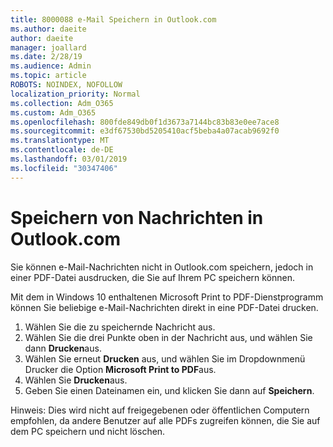 ```yaml
---
title: 8000088 e-Mail Speichern in Outlook.com
ms.author: daeite
author: daeite
manager: joallard
ms.date: 2/28/19
ms.audience: Admin
ms.topic: article
ROBOTS: NOINDEX, NOFOLLOW
localization_priority: Normal
ms.collection: Adm_O365
ms.custom: Adm_O365
ms.openlocfilehash: 800fde849db0f1d3673a7144bc83b83e0ee7ace8
ms.sourcegitcommit: e3df67530bd5205410acf5beba4a07acab9692f0
ms.translationtype: MT
ms.contentlocale: de-DE
ms.lasthandoff: 03/01/2019
ms.locfileid: "30347406"
---
```

# <a name="saving-messages-in-outlookcom"></a>Speichern von Nachrichten in Outlook.com

Sie können e-Mail-Nachrichten nicht in Outlook.com speichern, jedoch in einer PDF-Datei ausdrucken, die Sie auf Ihrem PC speichern können.

Mit dem in Windows 10 enthaltenen Microsoft Print to PDF-Dienstprogramm können Sie beliebige e-Mail-Nachrichten direkt in eine PDF-Datei drucken.

1. Wählen Sie die zu speichernde Nachricht aus.
2. Wählen Sie die drei Punkte oben in der Nachricht aus, und wählen Sie dann **Drucken**aus.
3. Wählen Sie erneut **Drucken** aus, und wählen Sie im Dropdownmenü Drucker die Option **Microsoft Print to PDF**aus.
4. Wählen Sie **Drucken**aus.
5. Geben Sie einen Dateinamen ein, und klicken Sie dann auf **Speichern**.

Hinweis: Dies wird nicht auf freigegebenen oder öffentlichen Computern empfohlen, da andere Benutzer auf alle PDFs zugreifen können, die Sie auf dem PC speichern und nicht löschen.